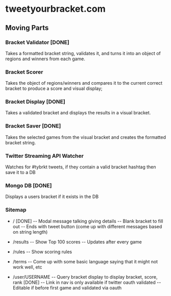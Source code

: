 # tweetyourbracket.com

## Moving Parts

### Bracket Validator [DONE]
Takes a formatted bracket string, validates it, and turns it into an object of regions and winners from each game.

### Bracket Scorer
Takes the object of regions/winners and compares it to the current correct bracket to produce a score and visual display;

### Bracket Display [DONE]
Takes a validated bracket and displays the results in a visual bracket.

### Bracket Saver [DONE]
Takes the selected games from the visual bracket and creates the formatted bracket string.

### Twitter Streaming API Watcher
Watches for #tybrkt tweets, if they contain a valid bracket hashtag then save it to a DB

### Mongo DB [DONE]
Displays a users bracket if it exists in the DB

### Sitemap

- / [DONE]
-- Modal message talking giving details
-- Blank bracket to fill out
-- Ends with tweet button (come up with different messages based on string length)

- /results
-- Show Top 100 scores
-- Updates after every game

- /rules
-- Show scoring rules

- /terms
-- Come up with some basic language saying that it might not work well, etc

- /user/USERNAME
-- Query bracket display to display bracket, score, rank [DONE]
-- Link in nav is only available if twitter oauth validated
-- Editable if before first game and validated via oauth
